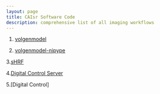 ```yaml
---
layout: page
title: CAIsr Software Code
description: comprehensive list of all imaging workflows
---
```


1. [volgenmodel](volgenmodel.html)



2. [volgenmodel-nipype](volgenmodel_nipype.html)



3.[sHRF](sHRF.html)



4.[Digital Control Server](DCS_server.html)



5.[Digital Control]
